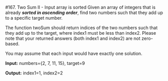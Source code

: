 #167. Two Sum II - Input array is sorted
Given an array of integers that is already **_sorted in ascending order_**,
find two numbers such that they add up to a specific target number.

The function twoSum should return indices of the two numbers such that
they add up to the target, where index1 must be less than index2. Please
note that your returned answers (both index1 and index2) are not
zero-based.

You may assume that each input would have exactly one solution.

**Input:** numbers={2, 7, 11, 15}, target=9 

**Output:** index1=1, index2=2